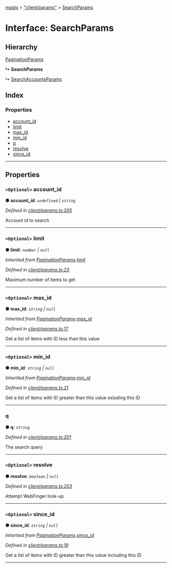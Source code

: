 [masto](../README.md) > ["client/params"](../modules/_client_params_.md) > [SearchParams](../interfaces/_client_params_.searchparams.md)

# Interface: SearchParams

## Hierarchy

 [PaginationParams](_client_params_.paginationparams.md)

**↳ SearchParams**

↳  [SearchAccountsParams](_client_params_.searchaccountsparams.md)

## Index

### Properties

* [account_id](_client_params_.searchparams.md#account_id)
* [limit](_client_params_.searchparams.md#limit)
* [max_id](_client_params_.searchparams.md#max_id)
* [min_id](_client_params_.searchparams.md#min_id)
* [q](_client_params_.searchparams.md#q)
* [resolve](_client_params_.searchparams.md#resolve)
* [since_id](_client_params_.searchparams.md#since_id)

---

## Properties

<a id="account_id"></a>

### `<Optional>` account_id

**● account_id**: *`undefined` \| `string`*

*Defined in [client/params.ts:205](https://github.com/neet/masto.js/blob/a11943e/src/client/params.ts#L205)*

Account id to search

___
<a id="limit"></a>

### `<Optional>` limit

**● limit**: *`number` \| `null`*

*Inherited from [PaginationParams](_client_params_.paginationparams.md).[limit](_client_params_.paginationparams.md#limit)*

*Defined in [client/params.ts:23](https://github.com/neet/masto.js/blob/a11943e/src/client/params.ts#L23)*

Maximum number of items to get

___
<a id="max_id"></a>

### `<Optional>` max_id

**● max_id**: *`string` \| `null`*

*Inherited from [PaginationParams](_client_params_.paginationparams.md).[max_id](_client_params_.paginationparams.md#max_id)*

*Defined in [client/params.ts:17](https://github.com/neet/masto.js/blob/a11943e/src/client/params.ts#L17)*

Get a list of items with ID less than this value

___
<a id="min_id"></a>

### `<Optional>` min_id

**● min_id**: *`string` \| `null`*

*Inherited from [PaginationParams](_client_params_.paginationparams.md).[min_id](_client_params_.paginationparams.md#min_id)*

*Defined in [client/params.ts:21](https://github.com/neet/masto.js/blob/a11943e/src/client/params.ts#L21)*

Get a list of items with ID greater than this value exluding this ID

___
<a id="q"></a>

###  q

**● q**: *`string`*

*Defined in [client/params.ts:201](https://github.com/neet/masto.js/blob/a11943e/src/client/params.ts#L201)*

The search query

___
<a id="resolve"></a>

### `<Optional>` resolve

**● resolve**: *`boolean` \| `null`*

*Defined in [client/params.ts:203](https://github.com/neet/masto.js/blob/a11943e/src/client/params.ts#L203)*

Attempt WebFinger look-up

___
<a id="since_id"></a>

### `<Optional>` since_id

**● since_id**: *`string` \| `null`*

*Inherited from [PaginationParams](_client_params_.paginationparams.md).[since_id](_client_params_.paginationparams.md#since_id)*

*Defined in [client/params.ts:19](https://github.com/neet/masto.js/blob/a11943e/src/client/params.ts#L19)*

Get a list of items with ID greater than this value including this ID

___

